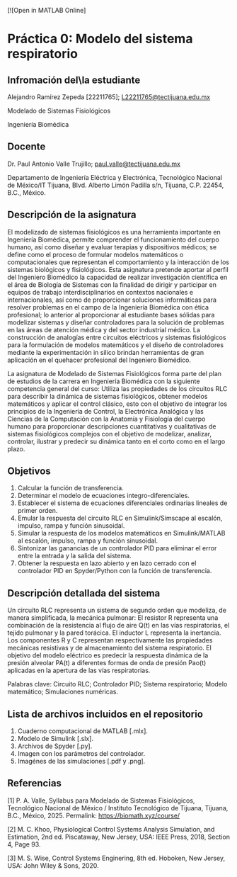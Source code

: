 \[!\[Open in MATLAB Online]

# Práctica 0: Modelo del sistema respiratorio

## Infromación del\la estudiante
Alejandro Ramírez Zepeda \[22211765]; L22211765@tectijuana.edu.mx

Modelado de Sistemas Fisiológicos

Ingeniería Biomédica

## Docente
Dr. Paul Antonio Valle Trujillo; paul.valle@tectijuana.edu.mx

Departamento de Ingeniería Eléctrica y Electrónica, Tecnológico Nacional de México/IT Tijuana, Blvd. Alberto Limón Padilla s/n, Tijuana, C.P. 22454, B.C., México.

## Descripción de la asignatura

El modelizado de sistemas fisiológicos es una herramienta importante en Ingeniería Biomédica, permite comprender el funcionamiento del cuerpo humano, así como diseñar y evaluar terapias y dispositivos médicos; se define como el proceso de formular modelos matemáticos o computacionales que representan el comportamiento y la interacción de los sistemas biológicos y fisiológicos. Esta asignatura pretende aportar al perfil del Ingeniero Biomédico la capacidad de realizar investigación científica en el área de Biología de Sistemas con la finalidad de dirigir y participar en equipos de trabajo interdisciplinarios en contextos nacionales e internacionales, así como de proporcionar soluciones informáticas para resolver problemas en el campo de la Ingeniería Biomédica con ética profesional; lo anterior al proporcionar al estudiante bases sólidas para modelizar sistemas y diseñar controladores para la solución de problemas en las áreas de atención médica y del sector industrial médico. La construcción de analogías entre circuitos eléctricos y sistemas fisiológicos para la formulación de modelos matemáticos y el diseño de controladores mediante la experimentación in silico brindan herramientas de gran aplicación en el quehacer profesional del Ingeniero Biomédico.

La asignatura de Modelado de Sistemas Fisiológicos forma parte del plan de estudios de la carrera en Ingeniería Biomédica con la siguiente competencia general del curso: Utiliza las propiedades de los circuitos RLC para describir la dinámica de sistemas fisiológicos, obtener modelos matemáticos y aplicar el control clásico, esto con el objetivo de integrar los principios de la Ingeniería de Control, la Electrónica Analógica y las Ciencias de la Computación con la Anatomía y Fisiología del cuerpo humano para proporcionar descripciones cuantitativas y cualitativas de sistemas fisiológicos complejos con el objetivo de modelizar, analizar, controlar, ilustrar y predecir su dinámica tanto en el corto como en el largo plazo.

## Objetivos

1. Calcular la función de transferencia.
2. Determinar el modelo de ecuaciones integro-diferenciales.
3. Establecer el sistema de ecuaciones diferenciales ordinarias lineales de primer orden.
4. Emular la respuesta del circuito RLC en Simulink/Simscape al escalón, impulso, rampa y función sinusoidal.
5. Simular la respuesta de los modelos matemáticos en Simulink/MATLAB al escalón, impulso, rampa y función sinusoidal.
6. Sintonizar las ganancias de un controlador PID para eliminar el error entre la entrada y la salida del sistema.
7. Obtener la respuesta en lazo abierto y en lazo cerrado con el controlador PID en Spyder/Python con la función de transferencia.

## Descripción detallada del sistema

Un circuito RLC representa un sistema de segundo orden que modeliza, de manera simplificada, la mecánica pulmonar: El resistor R representa una combinación de la resistencia al flujo de aire Q(t) en las vías respiratorias, el tejido pulmonar y la pared torácica. El inductor L representa la inertancia. Los componentes R y C representan respectivamente las propiedades mecánicas resistivas y de almacenamiento del sistema respiratorio. El objetivo del modelo eléctrico es predecir la respuesta dinámica de la presión alveolar PA(t) a diferentes formas de onda de presión Pao(t) aplicadas en la apertura de las vías respiratorias.

Palabras clave: Circuito RLC; Controlador PID; Sistema respiratorio; Modelo matemático; Simulaciones numéricas.

## Lista de archivos incluidos en el repositorio
1. Cuaderno computacional de MATLAB [.mlx].
2. Modelo de Simulink [.slx].
3. Archivos de Spyder [.py].
4. Imagen con los parámetros del controlador.
5. Imagénes de las simulaciones [.pdf y .png].

## Referencias
\[1] P. A. Valle, Syllabus para Modelado de Sistemas Fisiológicos, Tecnológico Nacional de México / Instituto Tecnológico de Tijuana, Tijuana, B.C., México, 2025. Permalink: https://biomath.xyz/course/

\[2] M. C. Khoo, Physiological Control Systems Analysis Simulation, and Estimation, 2nd ed. Piscataway, New Jersey, USA: IEEE Press, 2018, Section 4, Page 93.

\[3] M. S. Wise, Control Systems Enginering, 8th ed. Hoboken, New Jersey, USA: John Wiley & Sons, 2020.
